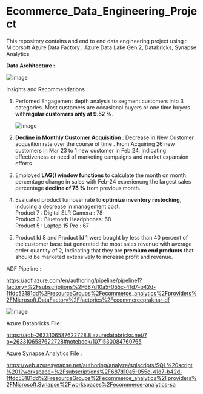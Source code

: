 # Ecommerce_Data_Engineering_Project
This repository contains and end to end data engineering project using : Micorsoft Azure Data Factory , Azure Data Lake Gen 2, Databricks, Synapse Analytics 


**Data Architecture :**

![image](https://github.com/user-attachments/assets/1ccb60b6-6989-494e-96d8-3df596dec695)


Insights and Recommendations : 

1) Perfomed Engagement depth analysis to segment customers into 3 categories. Most customers are occasional buyers or one time buyers with**regular customers only at 9.52 %**.<br />

    ![image](https://github.com/user-attachments/assets/c1c22ce4-3b35-418d-a353-3adf5cfd3b88)<br />


3) **Decline in Monthly Customer Acquisition** : Decrease in New Customer acqusition rate over the course of time . From Acquiring 26 new customers in Mar 23 to 1 new customer in Feb 24. Indicating effectiveness or need of marketing campaigns and market expansion efforts<br />
   
4) Employed **LAG() window functions** to calculate the month on month percentage change in sales with  Feb-24 experiencng the largest sales percentage **decline of 75 %** from previous month.<br />
   
5) Evaluated product turnover rate to **optimize inventory restocking**, inducing a decrease in management cost.<br />
       Product 7 : Digital SLR Camera : 78<br />
       Product 3 : Bluetooth Headphones: 68<br />
       Product 5 : Laptop 15 Pro : 67<br />
   
6) Product Id 8 and Product Id 1 were bought by less than 40 percent of the customer base but generated the most sales revenue with average order quantity of 2, Indicating that they are **premium end products** that should be marketed extensively to increase profit and revenue.<br />
   

    
ADF Pipeline :<br />

https://adf.azure.com/en/authoring/pipeline/pipeline1?factory=%2Fsubscriptions%2F687d10a5-055c-41d7-b42d-1ffdc53181dd%2FresourceGroups%2Fecommerce_analytics%2Fproviders%2FMicrosoft.DataFactory%2Ffactories%2Fecommerceprakhar-df

![image](https://github.com/user-attachments/assets/473d6930-5ac5-4da0-8a6a-88d2fd050147)



Azure Databricks File :<br />

https://adb-2633106587622728.8.azuredatabricks.net/?o=2633106587622728#notebook/1071530084760765




Azure Synapse Analytics File :<br />

https://web.azuresynapse.net/authoring/analyze/sqlscripts/SQL%20script%201?workspace=%2Fsubscriptions%2F687d10a5-055c-41d7-b42d-1ffdc53181dd%2FresourceGroups%2Fecommerce_analytics%2Fproviders%2FMicrosoft.Synapse%2Fworkspaces%2Fecommerce-analytics-sa
